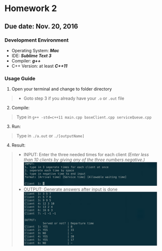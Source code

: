 # Homework 2
## Due date: Nov. 20, 2016
### Development Environment
- Operating System: ***Mac***
- IDE: ***Sublime Text 3***
- Compiler: ***g++***
- C++ Version: at least ***C++11***

### Usage Guide
1. Open your terminal and change to folder directory
>- Goto step 3 if you already have your `.o` or `.out` file

2. Compile:
> Type in `g++ -std=c++11 main.cpp baseClient.cpp serviceQueue.cpp`

3. Run:
> Type in `./a.out` or `./[outputName]`

4. Result: 
>- INPUT: Enter the three needed times for each client *(Enter less than 10 clients by giving any of the three numbers negative.)*
> ![INPUT](./image/1.png)
>- OUTPUT: Generate answers after input is done
> ![OUTPUT](./image/2.png)

<!-- Hint: Written in MarkDown Language, can also be compiled into HTML -->